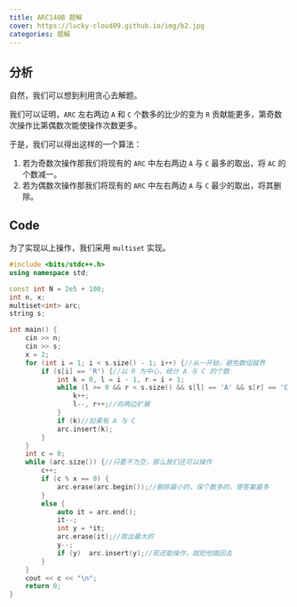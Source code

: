 ```yaml
---
title: ARC140B 题解
cover: https://lucky-cloud09.github.io/img/b2.jpg
categories: 题解
---
```


## 分析
自然，我们可以想到利用贪心去解题。

我们可以证明，$\texttt{ARC}$ 左右两边 $\texttt{A}$ 和 $\texttt{C}$ 个数多的比少的变为 $\texttt{R}$ 贡献能更多，第奇数次操作比第偶数次能使操作次数更多。

于是，我们可以得出这样的一个算法：

1. 若为奇数次操作那我们将现有的 $\texttt{ARC}$ 中左右两边 $\texttt{A}$ 与 $\texttt{C}$ 最多的取出，将 $\texttt{AC}$ 的个数减一。
1. 若为偶数次操作那我们将现有的 $\texttt{ARC}$ 中左右两边 $\texttt{A}$ 与 $\texttt{C}$ 最少的取出，将其删除。

## Code

为了实现以上操作，我们采用 ```multiset``` 实现。

```cpp
#include <bits/stdc++.h>
using namespace std;

const int N = 2e5 + 100;
int n, x;
multiset<int> arc;
string s;

int main() {
	cin >> n;
	cin >> s;
	x = 2;
	for (int i = 1; i < s.size() - 1; i++) {//从一开始，避免数组越界
		if (s[i] == 'R') {//以 R 为中心，统计 A 与 C 的个数
			int k = 0, l = i - 1, r = i + 1;
			while (l >= 0 && r < s.size() && s[l] == 'A' && s[r] == 'C') {
				k++;
				l--, r++;//向两边扩展
			}
			if (k)//如果有 A 与 C
			arc.insert(k);
		}
	}
	int c = 0;
	while (arc.size()) {//只要不为空，那么我们还可以操作
		c++;
		if (c % x == 0) {
			arc.erase(arc.begin());//删除最小的，保个数多的，使答案最多
		}
		else {
			auto it = arc.end();
			it--;
			int y = *it;
			arc.erase(it);//取出最大的
			y--;
			if (y)  arc.insert(y);//若还能操作，就把他插回去
		}
	}
	cout << c << "\n";
	return 0;
}
```
